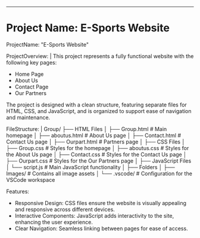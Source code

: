 ---
# Project Name: E-Sports Website

ProjectName: "E-Sports Website"

ProjectOverview: |
  This project represents a fully functional website with the following key pages:
  - Home Page
  - About Us
  - Contact Page
  - Our Partners

  The project is designed with a clean structure, featuring separate files for HTML, CSS, and JavaScript, and is organized to support ease of navigation and maintenance.

FileStructure: |
  Group/
  ├── HTML Files
  │   ├── Group.html         # Main homepage
  │   ├── aboutus.html       # About Us page
  │   ├── Contact.html       # Contact Us page
  │   ├── Ourpart.html       # Partners page
  │
  ├── CSS Files
  │   ├── Group.css          # Styles for the homepage
  │   ├── aboutus.css        # Styles for the About Us page
  │   ├── Contact.css        # Styles for the Contact Us page
  │   ├── Ourpart.css        # Styles for the Our Partners page
  │
  ├── JavaScript Files
  │   └── script.js          # Main JavaScript functionality
  │
  ├── Folders
  │   ├── Images/            # Contains all image assets
  │   └── .vscode/           # Configuration for the VSCode workspace

Features:
  - Responsive Design: CSS files ensure the website is visually appealing and responsive across different devices.
  - Interactive Components: JavaScript adds interactivity to the site, enhancing the user experience.
  - Clear Navigation: Seamless linking between pages for ease of access.
